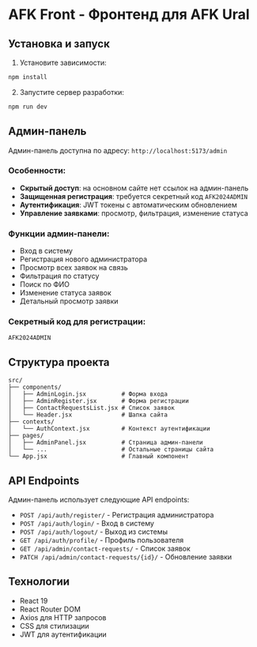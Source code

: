 # AFK Front - Фронтенд для AFK Ural

## Установка и запуск

1. Установите зависимости:
```bash
npm install
```

2. Запустите сервер разработки:
```bash
npm run dev
```

## Админ-панель

Админ-панель доступна по адресу: `http://localhost:5173/admin`

### Особенности:
- **Скрытый доступ**: на основном сайте нет ссылок на админ-панель
- **Защищенная регистрация**: требуется секретный код `AFK2024ADMIN`
- **Аутентификация**: JWT токены с автоматическим обновлением
- **Управление заявками**: просмотр, фильтрация, изменение статуса

### Функции админ-панели:
- Вход в систему
- Регистрация нового администратора
- Просмотр всех заявок на связь
- Фильтрация по статусу
- Поиск по ФИО
- Изменение статуса заявок
- Детальный просмотр заявки

### Секретный код для регистрации:
`AFK2024ADMIN`

## Структура проекта

```
src/
├── components/
│   ├── AdminLogin.jsx          # Форма входа
│   ├── AdminRegister.jsx       # Форма регистрации
│   ├── ContactRequestsList.jsx # Список заявок
│   └── Header.jsx              # Шапка сайта
├── contexts/
│   └── AuthContext.jsx         # Контекст аутентификации
├── pages/
│   ├── AdminPanel.jsx          # Страница админ-панели
│   └── ...                     # Остальные страницы сайта
└── App.jsx                     # Главный компонент
```

## API Endpoints

Админ-панель использует следующие API endpoints:

- `POST /api/auth/register/` - Регистрация администратора
- `POST /api/auth/login/` - Вход в систему
- `POST /api/auth/logout/` - Выход из системы
- `GET /api/auth/profile/` - Профиль пользователя
- `GET /api/admin/contact-requests/` - Список заявок
- `PATCH /api/admin/contact-requests/{id}/` - Обновление заявки

## Технологии

- React 19
- React Router DOM
- Axios для HTTP запросов
- CSS для стилизации
- JWT для аутентификации
